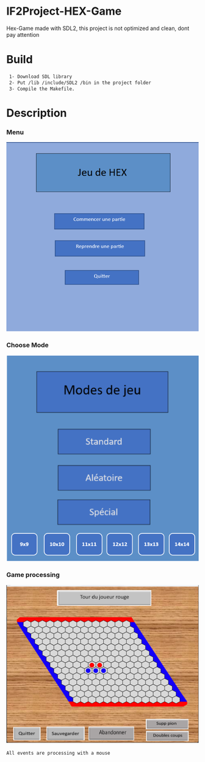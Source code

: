 # IF2Project-HEX-Game
Hex-Game made with SDL2, this project is not optimized and clean, dont pay attention 

# Build
````
 1- Download SDL library
 2- Put /lib /include/SDL2 /bin in the project folder
 3- Compile the Makefile.

````


# Description
### Menu 

![alt text](https://github.com/cqptomii/IF2Project-HEX-Game/blob/maincode/image/Menu.bmp?raw=true)

### Choose Mode 
![alt text](https://github.com/cqptomii/IF2Project-HEX-Game/blob/maincode/image/Mode.bmp?raw=true)
### Game processing 
![alt text](https://github.com/cqptomii/IF2Project-HEX-Game/blob/maincode/image/img.png?raw=true) <br>

````All events are processing with a mouse ````
